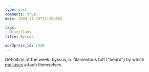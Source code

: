 ```yaml
---
type: post
comments: true
date: 2000-11-10T12:25:00Z

tags:
- Miscellany
title: Byssus

wordpress_id: 1546
---
```


Definition of the week: byssus, n. filamentous tuft ("beard") by which [molluscs](http://www.austmus.gov.au/science/division/invert/mal/) attach themselves. 
